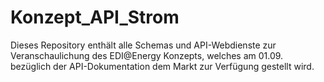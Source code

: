 # Konzept_API_Strom
Dieses Repository enthält alle Schemas und API-Webdienste zur Veranschaulichung des EDI@Energy Konzepts, welches am 01.09. bezüglich der API-Dokumentation dem Markt zur Verfügung gestellt wird.


